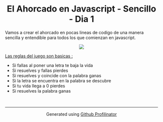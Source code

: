 # <div align="center">El Ahorcado en Javascript - Sencillo - Dia 1 </div>  
  

Vamos a crear el ahorcado en pocas lineas de codigo de una manera sencilla y entendible para todos los que comienzan en javascript.  
  

<div align="center">
<img src="https://cdn.discordapp.com/attachments/960933422363209800/1003767917294391486/unknown.png" align="center" height="" width="" />
</div>  
  

<ins>Las reglas del juego son basicas :
</ins>  
  

- Si fallas al poner una letra te baja la vida 
- Si resuelves y fallas pierdes
- Si resuelves y coincide con la palabra ganas 
- Si la letra se encuentra en la palabra se descubre
- Si tu vida llega a 0 pierdes
- Si resuelves la palabra ganas

<br />

----
<div align="center">Generated using <a href="https://profilinator.rishav.dev/" target="_blank">Github Profilinator</a></div>
